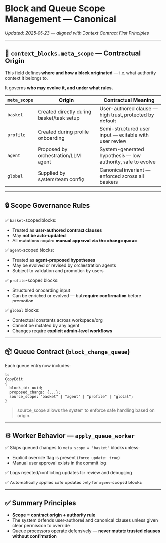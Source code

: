 # **Block and Queue Scope Management — Canonical**

*Updated: 2025‑06‑23 — aligned with Context Contract First Principles*

---

## 🧠 **`context_blocks.meta_scope` — Contractual Origin**

This field defines **where and how a block originated** — i.e. what authority context it belongs to.

It governs **who may evolve it, and under what rules.**

| `meta_scope` | Origin | Contractual Meaning |
| --- | --- | --- |
| `basket` | Created directly during basket/task setup | User-authored clause — high trust, protected by default |
| `profile` | Created during profile onboarding | Semi-structured user input — editable with user review |
| `agent` | Proposed by orchestration/LLM agent | System-generated hypothesis — low authority, safe to evolve |
| `global` | Supplied by system/team config | Canonical invariant — enforced across all baskets |

---

## 🔒 **Scope Governance Rules**

✅ `basket`-scoped blocks:

- Treated as **user-authored contract clauses**
- May **not be auto-updated**
- All mutations require **manual approval via the change queue**

✅ `agent`-scoped blocks:

- Treated as **agent-proposed hypotheses**
- May be evolved or revised by orchestration agents
- Subject to validation and promotion by users

✅ `profile`-scoped blocks:

- Structured onboarding input
- Can be enriched or evolved — but **require confirmation** before promotion

✅ `global` blocks:

- Contextual constants across workspace/org
- Cannot be mutated by any agent
- Changes require **explicit admin-level workflows**

---

## 📦 **Queue Contract (`block_change_queue`)**

Each queue entry now includes:

```
ts
CopyEdit
{
  block_id: uuid;
  proposed_change: {...};
  source_scope: "basket" | "agent" | "profile" | "global";
}

```

> source_scope allows the system to enforce safe handling based on origin.
> 

---

## ⚙️ **Worker Behavior — `apply_queue_worker`**

✅ Skips queued changes to `meta_scope = 'basket'` blocks unless:

- Explicit override flag is present (`force_update: true`)
- Manual user approval exists in the commit log

✅ Logs rejected/conflicting updates for review and debugging

✅ Automatically applies safe updates only for `agent`-scoped blocks

---

## ✅ **Summary Principles**

- **Scope = contract origin + authority rule**
- The system defends user-authored and canonical clauses unless given clear permission to override
- Queue processors operate defensively — **never mutate trusted clauses without confirmation**